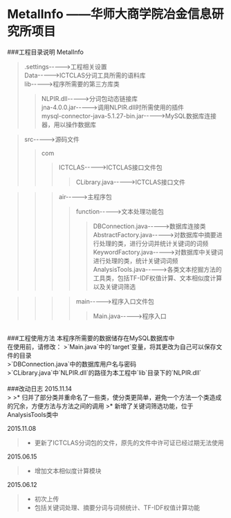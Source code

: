 MetalInfo&nbsp;——华师大商学院冶金信息研究所项目
===========
###工程目录说明
MetalInfo
>.settings----->工程相关设置<br />
>Data----->ICTCLAS分词工具所需的语料库<br />
>lib----->程序所需要的第三方库类<br />
>>NLPIR.dll----->分词包动态链接库<br />
>>jna-4.0.0.jar----->调用NLPIR.dll时所需使用的插件<br />
>>mysql-connector-java-5.1.27-bin.jar----->MySQL数据库连接器，用以操作数据库<br />

>src----->源码文件<br />
>>com
>>>ICTCLAS----->ICTCLAS接口文件包<br />
>>>>CLibrary.java----->ICTCLAS接口文件<br />

>>>air----->主程序包<br />
>>>>function----->文本处理功能包<br />
>>>>>DBConnection.java----->数据库连接类<br />
>>>>>AbstractFactory.java----->对数据库中摘要进行处理的类，进行分词并统计关键词的词频<br />
>>>>>KeywordFactory.java----->对数据库中关键词进行处理的类，统计关键词词频<br />
>>>>>AnalysisTools.java----->各类文本挖掘方法的工具类，包括TF-IDF权值计算、文本相似度计算以及关键词筛选<br />

>>>>main----->程序入口文件包<br />
>>>>>Main.java----->程序入口<br />

<br />
###工程使用方法
本程序所需要的数据储存在MySQL数据库中<br />
在使用前，请修改：
>`Main.java`中的`target`变量，将其更改为自己可以保存文件的目录<br />
>`DBConnection.java`中的数据库用户名与密码<br />
>`CLibrary.java`中`NLPIR.dll`的路径为本工程中`lib`目录下的`NLPIR.dll`<br />

<br />
###改动日志
2015.11.14<br />
>
>* 归并了部分类并重命名了一些类，使分类更简单，避免一个方法一个类造成的冗余，方便方法与方法之间的调用
>* 新增了关键词筛选功能，位于AnalysisTools类中

2015.11.08<br />
>
>* 更新了ICTCLAS分词包的文件，原先的文件中许可证已经过期无法使用

2015.06.15<br/>
>
>* 增加文本相似度计算模块

2015.06.12<br />
>
>* 初次上传
>* 包括关键词处理、摘要分词与词频统计、TF-IDF权值计算功能
